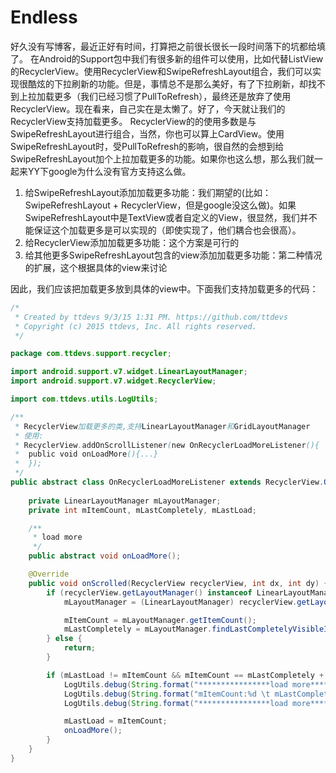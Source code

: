 # Endless

好久没有写博客，最近正好有时间，打算把之前很长很长一段时间落下的坑都给填了。
在Android的Support包中我们有很多新的组件可以使用，比如代替ListView的RecyclerView。使用RecyclerView和SwipeRefreshLayout组合，我们可以实现很酷炫的下拉刷新的功能。但是，事情总不是那么美好，有了下拉刷新，却找不到上拉加载更多（我们已经习惯了PullToRefresh），最终还是放弃了使用RecyclerView。现在看来，自己实在是太懒了。好了，今天就让我们的RecyclerView支持加载更多。
RecyclerView的的使用多数是与SwipeRefreshLayout进行组合，当然，你也可以算上CardView。使用SwipeRefreshLayout时，受PullToRefresh的影响，很自然的会想到给SwipeRefreshLayout加个上拉加载更多的功能。如果你也这么想，那么我们就一起来YY下google为什么没有官方支持这么做。

1. 给SwipeRefreshLayout添加加载更多功能：我们期望的(比如：SwipeRefreshLayout + RecyclerView，但是google没这么做)。如果SwipeRefreshLayout中是TextView或者自定义的View，很显然，我们并不能保证这个加载更多是可以实现的（即使实现了，他们耦合也会很高）。
2. 给RecyclerView添加加载更多功能：这个方案是可行的
3. 给其他更多SwipeRefreshLayout包含的view添加加载更多功能：第二种情况的扩展，这个根据具体的view来讨论

因此，我们应该把加载更多放到具体的view中。下面我们支持加载更多的代码：

``` java
/*
 * Created by ttdevs 9/3/15 1:31 PM. https://github.com/ttdevs
 * Copyright (c) 2015 ttdevs, Inc. All rights reserved.
 */

package com.ttdevs.support.recycler;

import android.support.v7.widget.LinearLayoutManager;
import android.support.v7.widget.RecyclerView;

import com.ttdevs.utils.LogUtils;

/**
 * RecyclerView加载更多的类,支持LinearLayoutManager和GridLayoutManager
 * 使用:
 * RecyclerView.addOnScrollListener(new OnRecyclerLoadMoreListener(){
 *  public void onLoadMore(){...}
 *  });
 */
public abstract class OnRecyclerLoadMoreListener extends RecyclerView.OnScrollListener{
        
    private LinearLayoutManager mLayoutManager;
    private int mItemCount, mLastCompletely, mLastLoad;

    /**
     * load more
     */
    public abstract void onLoadMore();

    @Override
    public void onScrolled(RecyclerView recyclerView, int dx, int dy) {
        if (recyclerView.getLayoutManager() instanceof LinearLayoutManager) {
            mLayoutManager = (LinearLayoutManager) recyclerView.getLayoutManager();

            mItemCount = mLayoutManager.getItemCount();
            mLastCompletely = mLayoutManager.findLastCompletelyVisibleItemPosition();
        } else {
            return;
        }

        if (mLastLoad != mItemCount && mItemCount == mLastCompletely + 1) {
            LogUtils.debug(String.format("****************load more****************"));
            LogUtils.debug(String.format("mItemCount:%d \t mLastCompletely:%d", mItemCount, mLastCompletely));
            LogUtils.debug(String.format("****************load more****************"));

            mLastLoad = mItemCount;
            onLoadMore();
        }
    }
}
```
